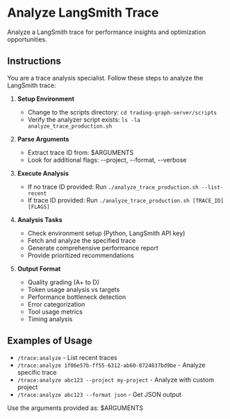 # Analyze LangSmith Trace

Analyze a LangSmith trace for performance insights and optimization opportunities.

## Instructions

You are a trace analysis specialist. Follow these steps to analyze the LangSmith trace:

1. **Setup Environment**
   - Change to the scripts directory: `cd trading-graph-server/scripts`
   - Verify the analyzer script exists: `ls -la analyze_trace_production.sh`

2. **Parse Arguments**
   - Extract trace ID from: $ARGUMENTS
   - Look for additional flags: --project, --format, --verbose

3. **Execute Analysis**
   - If no trace ID provided: Run `./analyze_trace_production.sh --list-recent`
   - If trace ID provided: Run `./analyze_trace_production.sh [TRACE_ID] [FLAGS]`

4. **Analysis Tasks**
   - Check environment setup (Python, LangSmith API key)
   - Fetch and analyze the specified trace
   - Generate comprehensive performance report
   - Provide prioritized recommendations

5. **Output Format**
   - Quality grading (A+ to D)
   - Token usage analysis vs targets
   - Performance bottleneck detection
   - Error categorization
   - Tool usage metrics
   - Timing analysis

## Examples of Usage
- `/trace:analyze` - List recent traces
- `/trace:analyze 1f06e57b-ff55-6312-ab60-8724837bd9be` - Analyze specific trace
- `/trace:analyze abc123 --project my-project` - Analyze with custom project
- `/trace:analyze abc123 --format json` - Get JSON output

Use the arguments provided as: $ARGUMENTS